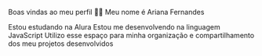 Boas vindas ao meu perfil 💙💙
Meu nome é Ariana Fernandes

Estou estudando na Alura
Estou me desenvolvendo na linguagem JavaScript
Utilizo esse espaço para minha organização e compartilhamento dos meu projetos desenvolvidos

